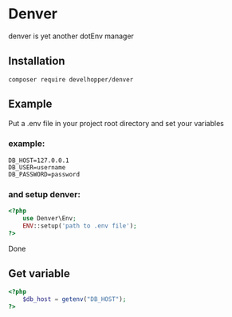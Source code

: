 # Denver

denver is yet another dotEnv manager

## Installation

```console
composer require develhopper/denver
```

## Example

Put a .env file in your project root directory and set your variables

### example:
```
DB_HOST=127.0.0.1
DB_USER=username
DB_PASSWORD=password
```

### and setup denver: 

```php
<?php
    use Denver\Env;
    ENV::setup('path to .env file');
?>
```

Done

## Get variable

```php
<?php
    $db_host = getenv("DB_HOST");
?>
```